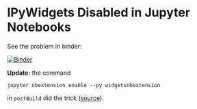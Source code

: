 
# IPyWidgets Disabled in Jupyter Notebooks

See the problem in binder:

[![Binder](https://mybinder.org/badge.svg)](https://mybinder.org/v2/gh/boisgera/tmp-notebook/master?filepath=notebook.ipynb)

**Update:** the command

    jupyter nbextension enable --py widgetsnbextension

in `postBuild` did the trick ([source](http://ipywidgets.readthedocs.io/en/latest/user_install.html)).

